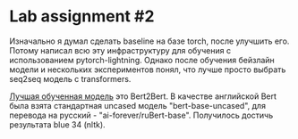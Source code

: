 # Lab assignment #2

Изначально я думал сделать baseline на базе torch, после улучшить его. Потому написал всю эту инфраструктуру для обучения с использованием pytorch-lightning.
Однако после обучения бейзлайн модели и нескольких экспериментов понял, что лучше просто выбрать seq2seq модель с transformers.

[Лучшая обученная модель](https://github.com/TheoLisin/nlp_made/blob/23s_made/src/bertmodel.ipynb) это Bert2Bert. В качестве английской Bert была взята стандартная uncased модель "bert-base-uncased", для перевода на русский - "ai-forever/ruBert-base". Получилось достичь результата blue 34 (nltk).
